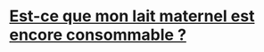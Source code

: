 # [Est-ce que mon lait maternel est encore consommable ?](http://guillaume-alvarez.github.io/milk/)
